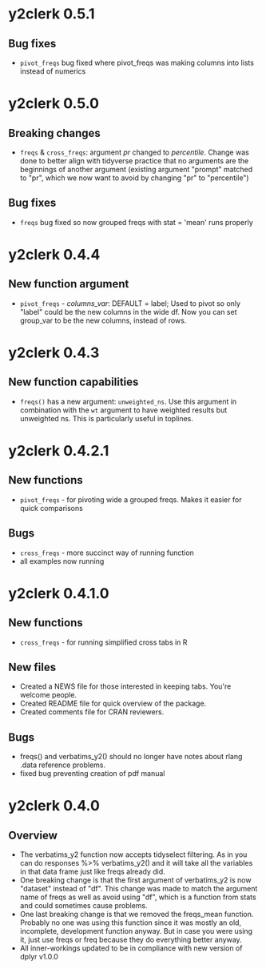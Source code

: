 # y2clerk 0.5.1
## Bug fixes
* `pivot_freqs` bug fixed where pivot_freqs was making columns into lists instead of numerics


# y2clerk 0.5.0
## Breaking changes
* `freqs` & `cross_freqs`: argument *pr* changed to *percentile*. Change was done to better align with tidyverse practice that no arguments are the beginnings of another argument (existing argument "prompt" matched to "pr", which we now want to avoid by changing "pr" to "percentile")
## Bug fixes
* `freqs` bug fixed so now grouped freqs with stat = 'mean' runs properly 


# y2clerk 0.4.4
## New function argument
* `pivot_freqs` - *columns_var*: DEFAULT = label; Used to pivot so only "label" could be the new columns in the wide df. Now you can set group_var to be the new columns, instead of rows. 


# y2clerk 0.4.3
## New function capabilities
* `freqs()` has a new argument: `unweighted_ns`. Use this argument in combination with the `wt` argument to have weighted results but unweighted ns. This is particularly useful in toplines.


# y2clerk 0.4.2.1
## New functions
* `pivot_freqs` - for pivoting wide a grouped freqs. Makes it easier for quick comparisons

## Bugs
* `cross_freqs` - more succinct way of running function
* all examples now running


# y2clerk 0.4.1.0
## New functions
* `cross_freqs` - for running simplified cross tabs in R

## New files
* Created a NEWS file for those interested in keeping tabs. You're welcome people.
* Created README file for quick overview of the package. 
* Created comments file for CRAN reviewers.

## Bugs
* freqs() and verbatims_y2() should no longer have notes about rlang .data reference problems. 
* fixed bug preventing creation of pdf manual


# y2clerk 0.4.0

## Overview
* The verbatims_y2 function now accepts tidyselect filtering. As in you can do responses %>% verbatims_y2() and it will take all the variables in that data frame just like freqs already did.
* One breaking change is that the first argument of verbatims_y2 is now "dataset" instead of "df". This change was made to match the argument name of freqs as well as avoid using "df", which is a function from stats and could sometimes cause problems.
* One last breaking change is that we removed the freqs_mean function. Probably no one was using this function since it was mostly an old, incomplete, development function anyway. But in case you were using it, just use freqs or freq because they do everything better anyway.
* All inner-workings updated to be in compliance with new version of dplyr v1.0.0
